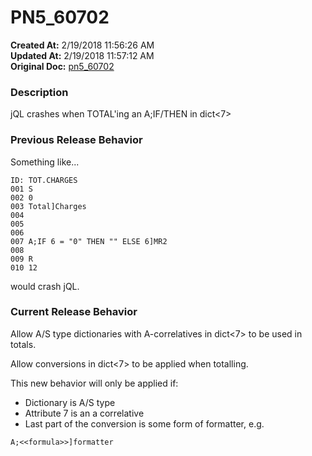 # PN5_60702

**Created At:** 2/19/2018 11:56:26 AM  
**Updated At:** 2/19/2018 11:57:12 AM  
**Original Doc:** [pn5_60702](https://docs.jbase.com/release-notes/pn5_60702)  


### Description

jQL crashes when TOTAL'ing an A;IF/THEN in dict&lt;7&gt;



### Previous Release Behavior

Something like...

```
ID: TOT.CHARGES
001 S
002 0
003 Total]Charges
004
005
006
007 A;IF 6 = "0" THEN "" ELSE 6]MR2
008
009 R
010 12
```

would crash jQL.



### Current Release Behavior

Allow A/S type dictionaries with A-correlatives in dict&lt;7&gt; to be used in totals.

Allow conversions in dict&lt;7&gt; to be applied when totalling.

This new behavior will only be applied if:

- Dictionary is A/S type
- Attribute 7 is an a correlative
- Last part of the conversion is some form of formatter, e.g.


```
A;<<formula>>]formatter
```
